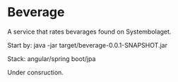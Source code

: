 # Beverage
A service that rates bevarages found on Systembolaget.

Start by: java -jar target/beverage-0.0.1-SNAPSHOT.jar


Stack: angular/spring boot/jpa

Under consruction.
